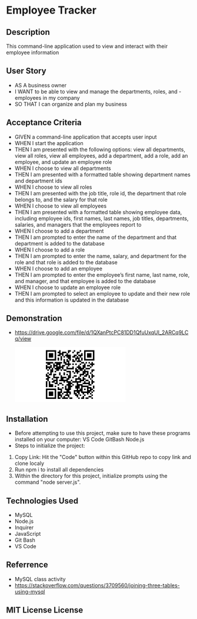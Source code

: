 # Employee Tracker

## Description
This command-line application used to view and interact with their employee information

## User Story

- AS A business owner
- I WANT to be able to view and manage the departments, roles, and - employees in my company
- SO THAT I can organize and plan my business

## Acceptance Criteria

* GIVEN a command-line application that accepts user input
* WHEN I start the application
* THEN I am presented with the following options: view all departments, view all roles, view all employees, add a department, add a role, add an employee, and update an employee role
* WHEN I choose to view all departments
* THEN I am presented with a formatted table showing department names and department ids
* WHEN I choose to view all roles
* THEN I am presented with the job title, role id, the department that role belongs to, and the salary for that role
* WHEN I choose to view all employees
* THEN I am presented with a formatted table showing employee data, including employee ids, first names, last names, job titles, departments, salaries, and managers that the employees report to
* WHEN I choose to add a department
* THEN I am prompted to enter the name of the department and that department is added to the database
* WHEN I choose to add a role
* THEN I am prompted to enter the name, salary, and department for the role and that role is added to the database
* WHEN I choose to add an employee
* THEN I am prompted to enter the employee’s first name, last name, role, and manager, and that employee is added to the database
* WHEN I choose to update an employee role
* THEN I am prompted to select an employee to update and their new role and this information is updated in the database

## Demonstration

* https://drive.google.com/file/d/1QXanPtcPC81DD1QfuUxqUI_2ARCq9LCq/view

    ![QR Code](image.png)

## Installation

* Before attempting to use this project, make sure to have these programs installed on your computer: VS Code GitBash Node.js
* Steps to initialize the project:
1. Copy Link: Hit the "Code" button within this GitHub repo to copy link and clone localy
2. Run npm i to install all dependencies
3. Within the directory for this project, initialize prompts using the command "node server.js".

## Technologies Used

* MySQL
* Node.js
* Inquirer
* JavaScript
* Git Bash
* VS Code


## Referrence
* MySQL class activity
* https://stackoverflow.com/questions/3709560/joining-three-tables-using-mysql

## MIT License License
